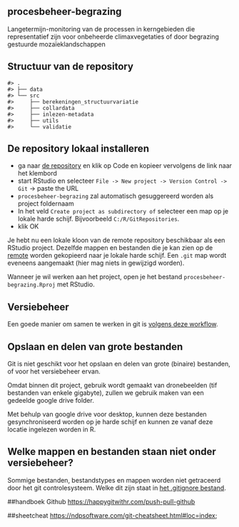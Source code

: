 
<!-- README.md is generated from README.Rmd. Please edit that file -->

## procesbeheer-begrazing

Langetermijn-monitoring van de processen in kerngebieden die
representatief zijn voor onbeheerde climaxvegetaties of door begrazing
gestuurde mozaïeklandschappen

## Structuur van de repository

    #> .
    #> ├── data
    #> └── src
    #>     ├── berekeningen_structuurvariatie
    #>     ├── collardata
    #>     ├── inlezen-metadata
    #>     ├── utils
    #>     └── validatie

## De repository lokaal installeren

- ga naar [de
  repository](https://github.com/inbo/procesbeheer-begrazing/) en klik
  op Code en kopieer vervolgens de link naar het klembord
- start RStudio en selecteer
  `File -> New project -> Version Control -> Git` -\> paste the URL
- `procesbeheer-begrazing` zal automatisch gesuggereerd worden als
  project foldernaam
- In het veld `Create project as subdirectory of` selecteer een map op
  je lokale harde schijf. Bijvoorbeeld `C:/R/GitRepositories`.
- klik OK

Je hebt nu een lokale kloon van de remote repository beschikbaar als een
RStudio project. Dezelfde mappen en bestanden die je kan zien op de
[remote](https://github.com/inbo/procesbeheer-begrazing) worden
gekopieerd naar je lokale harde schijf. Een `.git` map wordt eveneens
aangemaakt (hier mag niets in gewijzigd worden).

Wanneer je wil werken aan het project, open je het bestand
`procesbeheer-begrazing.Rproj` met RStudio.

## Versiebeheer

Een goede manier om samen te werken in git is [volgens deze
workflow](https://inbo.github.io/git-course/workflow_rstudio.html).

## Opslaan en delen van grote bestanden

Git is niet geschikt voor het opslaan en delen van grote (binaire)
bestanden, of voor het versiebeheer ervan.

Omdat binnen dit project, gebruik wordt gemaakt van dronebeelden (tif
bestanden van enkele gigabyte), zullen we gebruik maken van een gedeelde
google drive folder.

Met behulp van google drive voor desktop, kunnen deze bestanden
gesynchroniseerd worden op je harde schijf en kunnen ze vanaf deze
locatie ingelezen worden in R.

## Welke mappen en bestanden staan niet onder versiebeheer?

Sommige bestanden, bestandstypes en mappen worden niet getraceerd door
het git controlesysteem. Welke dit zijn staat in [het .gitignore
bestand](.gitignore).

\##handboek Github <https://happygitwithr.com/push-pull-github>

\##sheetcheat <https://ndpsoftware.com/git-cheatsheet.html#loc=index>;
